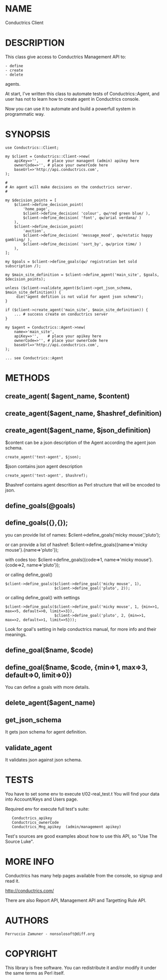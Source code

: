 # NAME

Conductrics Client

# DESCRIPTION

This class give access to Conductrics Management API to:

    - define
    - create 
    - delete

agents.

At start, I've written this class to automate tests of Conductrics::Agent, and user has not to learn how to create agent in Conductrics console.

Now you can use it to automate and build a powerfull system in programmatic way.


# SYNOPSIS

    use Conductrics::Client;

    my $client = Conductrics::Client->new(
        apiKey=>'',    # place your managent (admin) apikey here
        ownerCode=>'', # place your ownerCode here
        baseUrl=>'http://api.conductrics.com',
    );

    #
    # An agent will make decisions on the conductrics server.
    #

    my $decision_points = [
        $client->define_decision_point(
            'home_page',
            $client->define_decision( 'colour', qw/red green blue/ ),
            $client->define_decision( 'font', qw/arial verdana/ )
        ),
        $client->define_decision_point(
            'auction',
            $client->define_decision( 'message_mood', qw/estatic happy gambling/ ),
            $client->define_decision( 'sort_by', qw/price time/ )
        ),
    ];

    my $goals = $client->define_goals(qw/ registration bet sold subscription /);

    my $main_site_definition = $client->define_agent('main_site', $goals, $decision_points);

    unless ($client->validate_agent($client->get_json_schema, $main_site_definition)) {
         die("agent defition is not valid for agent json schema");
    }

    if ($client->create_agent('main_site', $main_site_definition)) {
        ... # success create on conductrics server
    }

    my $agent = Conductrics::Agent->new(
        name=>'main_site',
        apiKey=>'',    # place your apikey here
        ownerCode=>'', # place your ownerCode here
        baseUrl=>'http://api.conductrics.com',
    );

    ... see Conductrics::Agent 

# METHODS

## create\_agent( $agent\_name, $content)

## create\_agent($agent\_name, $hashref\_definition)

## create\_agent($agent\_name, $json\_definition)

$content can be a json description of the Agent according the agent json schema.

    create_agent('test-agent', $json);

$json contains json agent description

    create_agent('test-agent', $hashref);

$hashref contains agent descrition as Perl structure that will be encoded to json.

## define\_goals(@goals)

## define\_goals({},{});

you can provide list of names: 
    $client->define\_goals('micky mouse','pluto');

or can provide a list of hashref:
    $client->define\_goals({name=>'micky mouse'}.{name=>'pluto'});

with codes too:
    $client->define\_goals({code=>1, name=>'micky mouse'}.{code=>2, name=>'pluto'});

or calling define\_goal()

    $client->define_goals($client->define_goal('micky mouse', 1),
                          $client->define_goal('pluto', 2));

or calling define\_goal() with settings

    $client->define_goals($client->define_goal('micky mouse', 1, {min=>1, max=>5, default=>0, limit=>3}),
                          $client->define_goal('pluto', 2, {min=>1, max=>2, default=>1, limit=>5}));

Look for goal's setting in help conductrics manual, for more info and their meanings.

## define\_goal($name, $code)

## define\_goal($name, $code, {min=>1, max=>3, default=>0, limit=>0})

You can define a goals with more details.

## delete\_agent($agent\_name)

## get\_json\_schema

It gets json schema for agent definition.

## validate\_agent

It validates json against json schema.

# TESTS

You have to set some env to execute t/02-real\_test.t
You will find your data into Account/Keys and Users page.

Required env for execute full test's suite:

       Conductrics_apikey
       Conductrics_ownerCode
       Conductrics_Mng_apikey  (admin/management apikey)

Test's sources are good examples about how to use this API, so "Use The Source Luke".

# MORE INFO

Conductrics has many help pages available from the console, so signup and read it.

http://conductrics.com/

There are also Report API, Management API and Targetting Rule API.

# AUTHORS

    Ferruccio Zamuner - nonsolosoft@diff.org

# COPYRIGHT

This library is free software. You can redistribute it and/or modify
it under the same terms as Perl itself.
